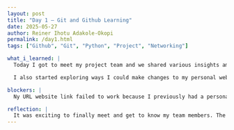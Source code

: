```yaml
---
layout: post
title: "Day 1 – Git and Github Learning"
date: 2025-05-27
author: Reiner Ihotu Adakole-Okopi
permalink: /day1.html
tags: ["Github", "Git", "Python", "Project", "Networking"]

what_i_learned: |
  Today I got to meet my project team and we shared various insights amongst ourselves as well getting to know each other on a more personal level. I also familarized myself with Git and Github concepts and refreshed my memory of past knowledge. After which, I took a placement test on the basic concepts of python to enable my supervisors/mentors knw where I stand in python. I also did a virtual speed networking bingo which helped me learn more about other interns in the program.

  I also started exploring ways I could make changes to my personal website through my github repository. 

blockers: |
  Ny URL website link failed to work because I previously had a personal website with my exact username which affected the creation of my new website.

reflection: |
  It was exciting to finally meet and get to know my team members. The placement test was able to test my knowledge on the basic concepts in python, of which I still have a lot to learn. However, I am really excited to expand my python knowledge as well as dive into understanding the concepts of other various programming languages.
---
```


